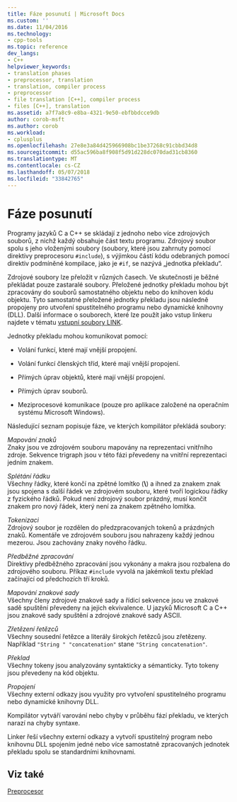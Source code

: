 ```yaml
---
title: Fáze posunutí | Microsoft Docs
ms.custom: ''
ms.date: 11/04/2016
ms.technology:
- cpp-tools
ms.topic: reference
dev_langs:
- C++
helpviewer_keywords:
- translation phases
- preprocessor, translation
- translation, compiler process
- preprocessor
- file translation [C++], compiler process
- files [C++], translation
ms.assetid: a7f7a8c9-e8ba-4321-9e50-ebfbbdcce9db
author: corob-msft
ms.author: corob
ms.workload:
- cplusplus
ms.openlocfilehash: 27e8e3a84d425966908bc1be37268c91cbbd34d8
ms.sourcegitcommit: d55ac596ba8f908f5d91d228dc070dad31cb8360
ms.translationtype: MT
ms.contentlocale: cs-CZ
ms.lasthandoff: 05/07/2018
ms.locfileid: "33842765"
---
```

# <a name="phases-of-translation"></a>Fáze posunutí
Programy jazyků C a C++ se skládají z jednoho nebo více zdrojových souborů, z nichž každý obsahuje část textu programu. Zdrojový soubor spolu s jeho vloženými soubory (soubory, které jsou zahrnuty pomocí direktivy preprocesoru `#include`), s výjimkou částí kódu odebraných pomocí direktiv podmíněné kompilace, jako je `#if`, se nazývá „jednotka překladu“.  
  
 Zdrojové soubory lze přeložit v různých časech. Ve skutečnosti je běžné překládat pouze zastaralé soubory. Přeložené jednotky překladu mohou být zpracovány do souborů samostatného objektu nebo do knihoven kódu objektu. Tyto samostatné přeložené jednotky překladu jsou následně propojeny pro utvoření spustitelného programu nebo dynamické knihovny (DLL).  Další informace o souborech, které lze použít jako vstup linkeru najdete v tématu [vstupní soubory LINK](../build/reference/link-input-files.md).  
  
 Jednotky překladu mohou komunikovat pomocí:  
  
-   Volání funkcí, které mají vnější propojení.  
  
-   Volání funkcí členských tříd, které mají vnější propojení.  
  
-   Přímých úprav objektů, které mají vnější propojení.  
  
-   Přímých úprav souborů.  
  
-   Meziprocesové komunikace (pouze pro aplikace založené na operačním systému Microsoft Windows).  
  
 Následující seznam popisuje fáze, ve kterých kompilátor překládá soubory:  
  
 *Mapování znaků*  
 Znaky jsou ve zdrojovém souboru mapovány na reprezentaci vnitřního zdroje. Sekvence trigraph jsou v této fázi převedeny na vnitřní reprezentaci jedním znakem.  
  
 *Splétání řádku*  
 Všechny řádky, které končí na zpětné lomítko (**\\**) a ihned za znakem znak jsou spojena s další řádek ve zdrojovém souboru, které tvoří logickou řádky z fyzického řádků. Pokud není zdrojový soubor prázdný, musí končit znakem pro nový řádek, který není za znakem zpětného lomítka.  
  
 *Tokenizaci*  
 Zdrojový soubor je rozdělen do předzpracovaných tokenů a prázdných znaků. Komentáře ve zdrojovém souboru jsou nahrazeny každý jednou mezerou. Jsou zachovány znaky nového řádku.  
  
 *Předběžné zpracování*  
 Direktivy předběžného zpracování jsou vykonány a makra jsou rozbalena do zdrojového souboru. Příkaz `#include` vyvolá na jakémkoli textu překlad začínající od předchozích tří kroků.  
  
 *Mapování znakové sady*  
 Všechny členy zdrojové znakové sady a řídicí sekvence jsou ve znakové sadě spuštění převedeny na jejich ekvivalence. U jazyků Microsoft C a C++ jsou znakové sady spuštění a zdrojové znakové sady ASCII.  
  
 *Zřetězení řetězců*  
 Všechny sousední řetězce a literály širokých řetězců jsou zřetězeny. Například `"String " "concatenation"` stane `"String concatenation"`.  
  
 *Překlad*  
 Všechny tokeny jsou analyzovány syntakticky a sémanticky. Tyto tokeny jsou převedeny na kód objektu.  
  
 *Propojení*  
 Všechny externí odkazy jsou využity pro vytvoření spustitelného programu nebo dynamické knihovny DLL.  
  
 Kompilátor vytváří varování nebo chyby v průběhu fází překladu, ve kterých narazí na chyby syntaxe.  
  
 Linker řeší všechny externí odkazy a vytvoří spustitelný program nebo knihovnu DLL spojením jedné nebo více samostatně zpracovaných jednotek překladu spolu se standardními knihovnami.  
  
## <a name="see-also"></a>Viz také  
 [Preprocesor](../preprocessor/preprocessor.md)
